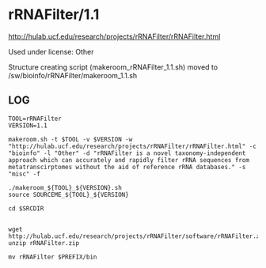 rRNAFilter/1.1
========================

<http://hulab.ucf.edu/research/projects/rRNAFilter/rRNAFilter.html>

Used under license:
Other


Structure creating script (makeroom_rRNAFilter_1.1.sh) moved to /sw/bioinfo/rRNAFilter/makeroom_1.1.sh

LOG
---

    TOOL=rRNAFilter
    VERSION=1.1

    makeroom.sh -t $TOOL -v $VERSION -w "http://hulab.ucf.edu/research/projects/rRNAFilter/rRNAFilter.html" -c "bioinfo" -l "Other" -d "rRNAFilter is a novel taxonomy-independent approach which can accurately and rapidly filter rRNA sequences from metatranscirptomes without the aid of reference rRNA databases." -s "misc" -f

    ./makeroom_${TOOL}_${VERSION}.sh
    source SOURCEME_${TOOL}_${VERSION}

    cd $SRCDIR
   
  
    wget http://hulab.ucf.edu/research/projects/rRNAFilter/software/rRNAFilter.zip
    unzip rRNAFilter.zip

    mv rRNAFilter $PREFIX/bin
